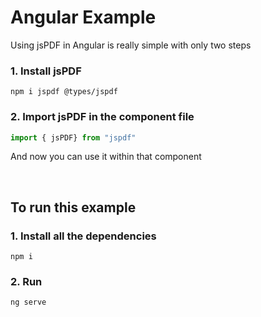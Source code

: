# Angular Example

Using jsPDF in Angular is really simple with only two steps

### 1.  Install jsPDF

`npm i jspdf @types/jspdf`

### 2.  Import jsPDF in the component file

```ts
import { jsPDF} from "jspdf"
```
And now you can use it within that component

<br>

## To run this example

### 1. Install all the dependencies
`npm i`

### 2. Run 
`ng serve`
